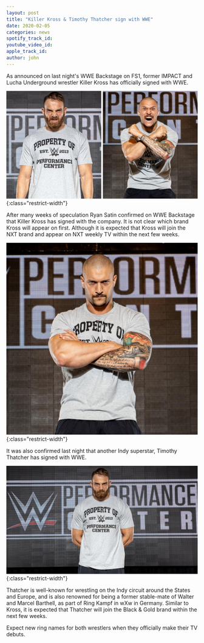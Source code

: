 ```yaml
---
layout: post
title: "Killer Kross & Timothy Thatcher sign with WWE"
date: 2020-02-05
categories: news 
spotify_track_id:
youtube_video_id:
apple_track_id:
author: john
---
```

As announced on last night's WWE Backstage on FS1, former IMPACT and Lucha Underground wrestler Killer Kross has officially signed with WWE. 

![killer kross](/assets/posts/2020-02-05/kross-tim.jpg){:class="restrict-width"}

After many weeks of speculation Ryan Satin confirmed on WWE Backstage that Killer Kross has signed with the company. It is not clear which brand Kross will appear on first. Although it is expected that Kross will join the NXT brand and appear on NXT weekly TV within the next few weeks.

![killer kross](/assets/posts/2020-02-05/kross.jpg){:class="restrict-width"}

It was also confirmed last night that another Indy superstar, Timothy Thatcher has signed with WWE. 

![killer kross](/assets/posts/2020-02-05/timothey.jpg){:class="restrict-width"}

Thatcher is well-known for wrestling on the Indy circuit around the States and Europe, and is also renowned for being a former stable-mate of Walter and Marcel Barthell, as part of Ring Kampf in wXw in Germany. Similar to Kross, it is expected that Thatcher will join the Black & Gold brand within the next few weeks.

Expect new ring names for both wrestlers when they officially make their TV debuts.